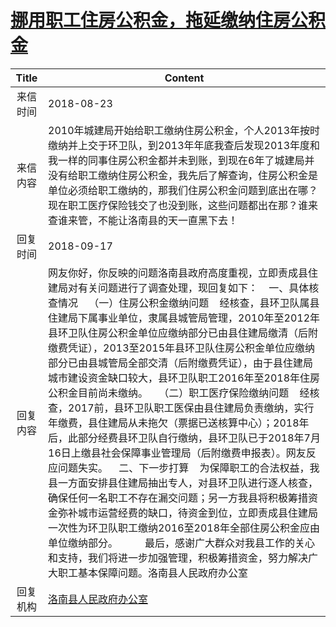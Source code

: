 # <a href="http://www.shangluo.gov.cn/zmhd/ldxxxx.jsp?urltype=leadermail.LeaderMailContentUrl&wbtreeid=1112&leadermailid=4880">挪用职工住房公积金，拖延缴纳住房公积金</a>
| Title |                                                                                                                                                                                                                                                                                                            Content                                                                                                                                                                                                                                                                                                            |
|:-----:|-------------------------------------------------------------------------------------------------------------------------------------------------------------------------------------------------------------------------------------------------------------------------------------------------------------------------------------------------------------------------------------------------------------------------------------------------------------------------------------------------------------------------------------------------------------------------------------------------------------------------------|
| 来信时间  | 2018-08-23                                                                                                                                                                                                                                                                                                                                                                                                                                                                                                                                                                                                                    |
| 来信内容  | 2010年城建局开始给职工缴纳住房公积金，个人2013年按时缴纳并上交于环卫队，到2013年年底我查后发现2013年度和我一样的同事住房公积金都并未到账，到现在6年了城建局并没有给职工缴纳住房公积金，我先后了解查询，住房公积金是单位必须给职工缴纳的，那我们住房公积金问题到底出在哪？现在职工医疗保险钱交了也没到账，这些问题都出在那？谁来查谁来管，不能让洛南县的天一直黑下去！                                                                                                                                                                                                                                                                                                                                                                                                                                   |
| 回复时间  | 2018-09-17                                                                                                                                                                                                                                                                                                                                                                                                                                                                                                                                                                                                                    |
| 回复内容  | 网友你好，你反映的问题洛南县政府高度重视，立即责成县住建局对有关问题进行了调查处理，现回复如下：    一、具体核查情况    （一）住房公积金缴纳问题    经核查，县环卫队属县住建局下属事业单位，隶属县城管局管理，2010年至2012年县环卫队住房公积金单位应缴纳部分已由县住建局缴清（后附缴费凭证），2013至2015年县环卫队住房公积金单位应缴纳部分已由县城管局全部交清（后附缴费凭证），由于县住建局城市建设资金缺口较大，县环卫队职工2016年至2018年住房公积金目前尚未缴纳。    （二）职工医疗保险缴纳问题    经核查，2017前，县环卫队职工医保由县住建局负责缴纳，实行年缴费，县住建局从未拖欠（票据已送核算中心）；2018年后，此部分经费县环卫队自行缴纳，县环卫队已于2018年7月16日上缴县社会保障事业管理局（后附缴费申报表）。网友反应问题失实。    二、下一步打算    为保障职工的合法权益，我县一方面安排县住建局抽出专人，对县环卫队进行逐人核查，确保任何一名职工不存在漏交问题；另一方我县将积极筹措资金弥补城市运营经费的缺口，待资金到位，立即责成县住建局一次性为环卫队职工缴纳2016至2018年全部住房公积金应由单位缴纳部分。          最后，感谢广大群众对我县工作的关心和支持，我们将进一步加强管理，积极筹措资金，努力解决广大职工基本保障问题。洛南县人民政府办公室 |
| 回复机构  | <a href="../../category/agencies/洛南县人民政府办公室.md">洛南县人民政府办公室</a>                                                                                                                                                                                                                                                                                                                                                                                                                                                                                                                                                                |
